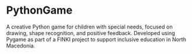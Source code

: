# PythonGame
A creative Python game for children with special needs, focused on drawing, shape recognition, and positive feedback. Developed using Pygame as part of a FINKI project to support inclusive education in North Macedonia.
